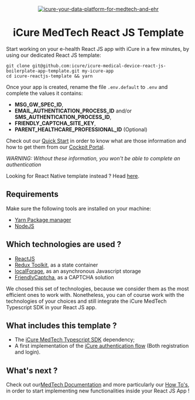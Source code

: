 <p align="center">
    <a href="https://docs.icure.com">
        <img alt="icure-your-data-platform-for-medtech-and-ehr" src="https://icure.com/assets/icons/logo.svg">
    </a>
    <h1 align="center">iCure MedTech React JS Template</h1>
</p>

Start working on your e-health React JS app with iCure in a few minutes, by using our dedicated React JS template: 
```
git clone git@github.com:icure/icure-medical-device-react-js-boilerplate-app-template.git my-icure-app
cd icure-reactjs-template && yarn
```

Once your app is created, rename the file `.env.default` to `.env` and complete the values it contains: 
- **MSG_GW_SPEC_ID**,
- **EMAIL_AUTHENTICATION_PROCESS_ID** and/or **SMS_AUTHENTICATION_PROCESS_ID**,
- **FRIENDLY_CAPTCHA_SITE_KEY**,
- **PARENT_HEALTHCARE_PROFESSIONAL_ID** (Optional)

Check out our [Quick Start](https://docs.icure.com/sdks/quick-start/) in order to know what are those information and how to get them from our [Cockpit Portal](https://cockpit.icure.cloud/).

*WARNING: Without these information, you won't be able to complete an authentication*

Looking for React Native template instead ? Head [here](https://github.com/icure/icure-medical-device-react-native-boilerplate-app-template).


## Requirements
Make sure the following tools are installed on your machine:
- [Yarn Package manager](https://yarnpkg.com/getting-started/install)
- [NodeJS](https://nodejs.org/en)


## Which technologies are used ? 
- [ReactJS](https://react.dev/)
- [Redux Toolkit](https://redux-toolkit.js.org/), as a state container
- [localForage](https://github.com/localForage/localForage), as an asynchronous Javascript storage
- [FriendlyCaptcha](https://friendlycaptcha.com/), as a CAPTCHA solution

We chosed this set of technologies, because we consider them as the most efficient ones to work with. 
Nonetheless, you can of course work with the technologies of your choices and still integrate the iCure MedTech Typescript SDK in your React JS app.


## What includes this template ?
- The [iCure MedTech Typescript SDK](https://github.com/icure/icure-medical-device-js-sdk) dependency; 
- A first implementation of the [iCure authentication flow](https://docs.icure.com/sdks/how-to/how-to-authenticate-a-user/how-to-authenticate-a-user) (Both registration and login).  


## What's next ? 
Check out our[MedTech Documentation](https://docs.icure.com/sdks/quick-start/react-js-quick-start) and more particularly our [How To's](https://docs.icure.com/sdks/how-to/index), in order to start implementing new functionalities inside your React JS App !
